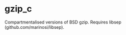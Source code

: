 gzip_c
======

Compartmentalised versions of BSD gzip. Requires libsep (github.com/marinosi/libsep).
